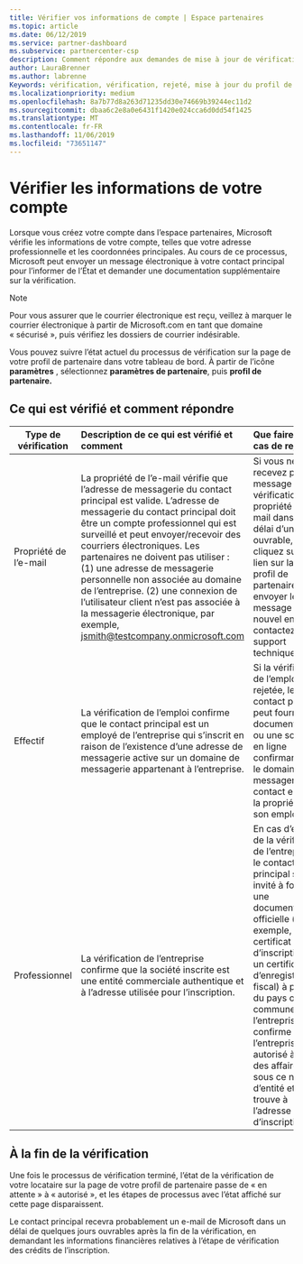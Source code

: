 ```yaml
---
title: Vérifier vos informations de compte | Espace partenaires
ms.topic: article
ms.date: 06/12/2019
ms.service: partner-dashboard
ms.subservice: partnercenter-csp
description: Comment répondre aux demandes de mise à jour de vérification de Microsoft
author: LauraBrenner
ms.author: labrenne
Keywords: vérification, vérification, rejeté, mise à jour du profil de partenaire
ms.localizationpriority: medium
ms.openlocfilehash: 8a7b77d8a263d71235dd30e74669b39244ec11d2
ms.sourcegitcommit: dbaa6c2e8a0e6431f1420e024cca6d0dd54f1425
ms.translationtype: MT
ms.contentlocale: fr-FR
ms.lasthandoff: 11/06/2019
ms.locfileid: "73651147"
---
```

# <a name="verify-your-account-information"></a>Vérifier les informations de votre compte

Lorsque vous créez votre compte dans l’espace partenaires, Microsoft vérifie les informations de votre compte, telles que votre adresse professionnelle et les coordonnées principales. Au cours de ce processus, Microsoft peut envoyer un message électronique à votre contact principal pour l’informer de l’État et demander une documentation supplémentaire sur la vérification. 

>[!Note]
>Pour vous assurer que le courrier électronique est reçu, veillez à marquer le courrier électronique à partir de Microsoft.com en tant que domaine « sécurisé », puis vérifiez les dossiers de courrier indésirable.

Vous pouvez suivre l’état actuel du processus de vérification sur la page de votre profil de partenaire dans votre tableau de bord. À partir de l’icône **paramètres** , sélectionnez **paramètres de partenaire**, puis **profil de partenaire.**

## <a name="what-is-verified-and-how-to-respond"></a>Ce qui est vérifié et comment répondre

|**Type de vérification**   |**Description de ce qui est vérifié et comment**   |**Que faire en cas de rejet**   |
|----------------------------|:-----------------------------------|:--------------------------------------|
|Propriété de l’e-mail   |La propriété de l’e-mail vérifie que l’adresse de messagerie du contact principal est valide.  L’adresse de messagerie du contact principal doit être un compte professionnel qui est surveillé et peut envoyer/recevoir des courriers électroniques.  Les partenaires ne doivent pas utiliser : (1) une adresse de messagerie personnelle non associée au domaine de l’entreprise. (2) une connexion de l’utilisateur client n’est pas associée à la messagerie électronique, par exemple, jsmith@testcompany.onmicrosoft.com   |Si vous ne recevez pas le message de vérification de la propriété de l’e-mail dans un délai d’un jour ouvrable, cliquez sur le lien sur la page profil de partenaire pour envoyer le message à un nouvel envoi ou contactez le support technique.|
|Effectif |La vérification de l’emploi confirme que le contact principal est un employé de l’entreprise qui s’inscrit en raison de l’existence d’une adresse de messagerie active sur un domaine de messagerie appartenant à l’entreprise.|Si la vérification de l’emploi est rejetée, le contact principal peut fournir une documentation ou une source en ligne confirmant que le domaine de messagerie du contact est sous la propriété de son employeur.|
|Professionnel   |La vérification de l’entreprise confirme que la société inscrite est une entité commerciale authentique et à l’adresse utilisée pour l’inscription.|En cas d’échec de la vérification de l’entreprise, le contact principal sera invité à fournir une documentation officielle (par exemple, un certificat d’inscription ou un certificat d’enregistrement fiscal) à partir du pays ou de la commune de l’entreprise qui confirme que l’entreprise est autorisé à faire des affaires sous ce nom d’entité et se trouve à l’adresse d’inscription.|

## <a name="when-verification-concludes"></a>À la fin de la vérification

Une fois le processus de vérification terminé, l’état de la vérification de votre locataire sur la page de votre profil de partenaire passe de « en attente » à « autorisé », et les étapes de processus avec l’état affiché sur cette page disparaissent.

Le contact principal recevra probablement un e-mail de Microsoft dans un délai de quelques jours ouvrables après la fin de la vérification, en demandant les informations financières relatives à l’étape de vérification des crédits de l’inscription.